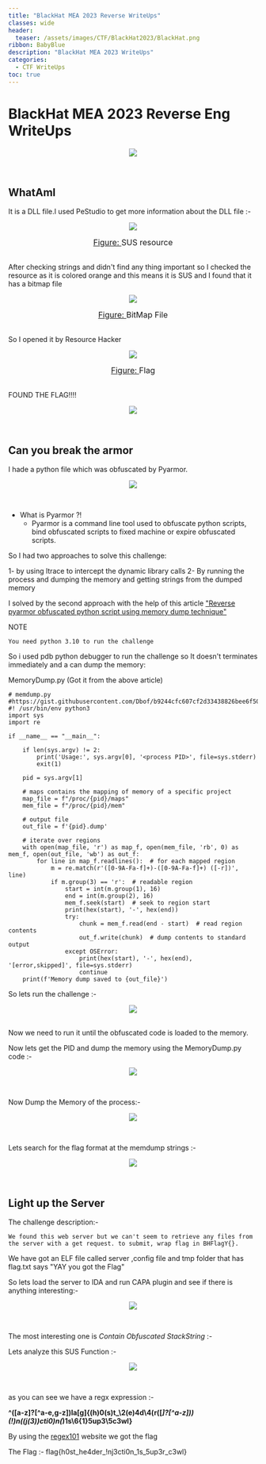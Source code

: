 ```yaml
---
title: "BlackHat MEA 2023 Reverse WriteUps"
classes: wide
header:
  teaser: /assets/images/CTF/BlackHat2023/BlackHat.png
ribbon: BabyBlue
description: "BlackHat MEA 2023 WriteUps"
categories:
  - CTF WriteUps
toc: true
---
```



# BlackHat MEA 2023 Reverse Eng WriteUps

<p align="center">
  <img src="/assets/images/CTF/BlackHat2023/BlackHat.png" />
</p>
<br>

## WhatAmI

It is a DLL file.I used PeStudio to get more information about the DLL file :- 

<p align="center">
  <img src="/assets/images/CTF/BlackHat2023/WhatAmI/1.png" />
</p>
<center><font size="3"> <u>Figure: </u> SUS resource <u></u> </font></center>
<br>

After checking strings and didn't find any thing important so I checked the resource as it is colored orange and this means it is SUS and I found that it has a bitmap file

<p align="center">
  <img src="/assets/images/CTF/BlackHat2023/WhatAmI/2.png" />
</p>
<center><font size="3"> <u>Figure: </u> BitMap File <u></u> </font></center>
<br>

So I opened it by Resource Hacker 

<p align="center">
  <img src="/assets/images/CTF/BlackHat2023/WhatAmI/3.png" />
</p>
<center><font size="3"> <u>Figure: </u> Flag <u></u> </font></center>
<br>

FOUND THE FLAG!!!!

<p align="center">
  <img src="/assets/images/CTF/BlackHat2023/WhatAmI/4.jpg" />
</p>
<br>

## Can you break the armor

I hade a python file which was obfuscated by Pyarmor.

<p align="center">
  <img src="/assets/images/CTF/BlackHat2023/armor/6.png" />
</p>
<br>

- What is Pyarmor ?!
    - Pyarmor is a command line tool used to obfuscate python scripts, bind obfuscated scripts to fixed machine or expire obfuscated scripts.

So I had two approaches to solve this challenge: 

1- by using ltrace to intercept the dynamic library calls
2- By running the process and dumping the memory and getting strings from the dumped memory 

I solved by the second approach with the help of this article ["Reverse pyarmor obfuscated python script using memory dump technique"](https://medium.com/@liad_levy/reverse-pyarmor-obfuscated-python-script-using-memory-dump-technique-9823b856be7a)

NOTE
```
You need python 3.10 to run the challenge
```

So i used pdb python debugger to run the challenge so It doesn't terminates immediately and a can dump the memory:

MemoryDump.py (Got it from the above article)
```
# memdump.py
#https://gist.githubusercontent.com/Dbof/b9244cfc607cf2d33438826bee6f5056/raw/aa4b75ddb55a58e2007bf12e17daadb0ebebecba/memdump.py
#! /usr/bin/env python3
import sys
import re

if __name__ == "__main__":

    if len(sys.argv) != 2:
        print('Usage:', sys.argv[0], '<process PID>', file=sys.stderr)
        exit(1)

    pid = sys.argv[1]

    # maps contains the mapping of memory of a specific project
    map_file = f"/proc/{pid}/maps"
    mem_file = f"/proc/{pid}/mem"

    # output file
    out_file = f'{pid}.dump'

    # iterate over regions
    with open(map_file, 'r') as map_f, open(mem_file, 'rb', 0) as mem_f, open(out_file, 'wb') as out_f:
        for line in map_f.readlines():  # for each mapped region
            m = re.match(r'([0-9A-Fa-f]+)-([0-9A-Fa-f]+) ([-r])', line)
            if m.group(3) == 'r':  # readable region
                start = int(m.group(1), 16)
                end = int(m.group(2), 16)
                mem_f.seek(start)  # seek to region start
                print(hex(start), '-', hex(end))
                try:
                    chunk = mem_f.read(end - start)  # read region contents
                    out_f.write(chunk)  # dump contents to standard output
                except OSError:
                    print(hex(start), '-', hex(end), '[error,skipped]', file=sys.stderr)
                    continue
    print(f'Memory dump saved to {out_file}')
```

So lets run the challenge :-
<p align="center">
  <img src="/assets/images/CTF/BlackHat2023/armor/1.png" />
</p>
<br>
Now we need to run it until the obfuscated code is loaded to the memory.

Now lets get the PID and dump the memory using the MemoryDump.py code :- 

<p align="center">
  <img src="/assets/images/CTF/BlackHat2023/armor/3.png" />
</p>
<br>

Now Dump the Memory of the process:- 

<p align="center">
  <img src="/assets/images/CTF/BlackHat2023/armor/4.png" />
</p>
<br>

Lets search for the flag format at the memdump strings :- 

<p align="center">
  <img src="/assets/images/CTF/BlackHat2023/armor/5.png" />
</p>
<br>

## Light up the Server

The challenge description:- 
```
We found this web server but we can't seem to retrieve any files from the server with a get request. to submit, wrap flag in BHFlagY{}.
```

We have got an ELF file called server ,config file and tmp folder that has flag.txt says "YAY you got the Flag" 

So lets load the server to IDA and run CAPA plugin and see if there is anything interesting:- 

<p align="center">
  <img src="/assets/images/CTF/BlackHat2023/server/1.png" />
</p>
<br>

The most interesting one is *Contain Obfuscated StackString* :-

Lets analyze this SUS Function :-

<p align="center">
  <img src="/assets/images/CTF/BlackHat2023/armor/2.png" />
</p>
<br>


as you can see we have a regx expression :- 

**^([a-z]?[^a-e,g-z])la[g]{(h)0(s)t_\2(e)4d\4(r([_]?[^a-z]))(!)n((j(3))cti0)n(_)1s\6{1}5up3\5c3wl}**

By using the [regex101](https://regex101.com/) website we got the flag

The Flag :- flag{h0st_he4der_!nj3cti0n_1s_5up3r_c3wl}


